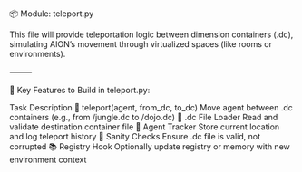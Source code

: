 📦 Module: teleport.py

This file will provide teleportation logic between dimension containers (.dc), simulating AION’s movement through virtualized spaces (like rooms or environments).

⸻

🧠 Key Features to Build in teleport.py:

Task
Description
🧭 teleport(agent, from_dc, to_dc)
Move agent between .dc containers (e.g., from /jungle.dc to /dojo.dc)
📂 .dc File Loader
Read and validate destination container file
🧠 Agent Tracker
Store current location and log teleport history
🧪 Sanity Checks
Ensure .dc file is valid, not corrupted
📚 Registry Hook
Optionally update registry or memory with new environment context
